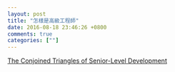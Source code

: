 ```yaml
---
layout: post
title: "怎樣是高級工程師"
date: 2016-08-18 23:46:26 +0800
comments: true
categories: [""]
---
```


<!-- more -->

[The Conjoined Triangles of Senior-Level Development]

[The Conjoined Triangles of Senior-Level Development]:http://frontside.io/blog/2016/07/07/the-conjoined-triangles-of-senior-level-development.html